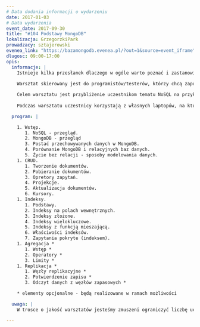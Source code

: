 ```yaml
---
# Data dodania informacji o wydarzeniu
date: 2017-01-03
# Data wydarzenia
event_date: 2017-09-30
title: "#104 Podstawy MongoDB"
lokalizacja: GrzegorzkiPark
prowadzacy: sztajerowski
evenea_link: "https://bazamongodb.evenea.pl/?out=1&source=event_iframe"
dlugosc: 09:00-17:00
opis:
  informacje: |
    Istnieje kilka przesłanek dlaczego w ogóle warto poznać i zastanowić się nad użyciem MongoDB w projekcie. Głównym z nich jest potrzeba skalowania horyzontalnego (moment gdy dodawanie kolejnych dysków do serwera przestaje być możliwe do realizacji), ale nie tylko dlatego warto zwrócić uwagę na tę bazę. Jest ona również alternatywą dla baz relacyjnych, gdy schemat danych ulega ciągłym zmianom, bądź - co gorsza - nie ma go w ogóle lub sytuacja, w której to na czym najbardziej nam zależy to stała dostępność danych.
 
    Warsztat skierowany jest do programistów/testerów, którzy chcą zapoznać się obsługą podstawowych elementów MongoDB. Od uczestników wymaga się jedynie ogólnej wiedzy na temat baz danych - wprowadzenie będzie "od zera".

    Celem warsztatu jest przybliżenie uczestnikom tematu NoSQL na przykładzie MongoDB. Uczestnicy dowiedzą się m.in. czym jest MongoDB, jak wygląda interfejs użytkownika czy jak się ma składnia zapytań MongoDB do klasycznego SQL'a. Dowiedzą się również czym jest _id i dlaczego identyfikator encji nie zawsze musi być losową wartością. Po szkoleniu uczestnik będzie potrafił zarządzać dokumentami w MongoDB (dodawać, modyfikować, pobierać), pozna i będzie umiał wykorzystać składnie zapytań wraz z użyciem projekcji. Oprócz tego uczestnik będzie potrafił tworzyć indeksy i wykorzystywać je w zapytaniach. Dodatkowo w ramach możliwości czasowych uczestnik dowie się jak realizowana jest agregacja, jakie są jej ograniczenia, będzie potrafił filtrować i agregować dane z dokumentów oraz pozna mechanizm replikacji danych. Warsztat nie porusza dostępu do bazy z aplikacji, shardingu i wewnętrznej budowy bazy.
    
    Podczas warsztatu uczestnicy korzystają z własnych laptopów, na których powinni mieć zainstalowaną bazę MongoDB (przed warsztatem pojawi się dokładna informacja o instalacji).

  program: |

    1. Wstęp.
       1. NoSQL - przegląd.
       2. MongoDB - przegląd
       3. Postać przechowywanych danych w MongoDB.
       4. Porównanie MongoDB i relacyjnych baz danych.
       5. Życie bez relacji - sposoby modelowania danych.
    1. CRUD.
       1. Tworzenie dokumentów.
       2. Pobieranie dokumentów.
       3. Opretory zapytań.
       4. Projekcje.
       5. Aktualizacja dokumentów.
       6. Kursory.
    1. Indeksy.
       1. Podstawy.
       2. Indeksy na polach wewnętrznych.
       3. Indeksy złożone.
       4. Indeksy wielokluczowe.
       5. Indeksy z funkcją mieszającą.
       6. Właściwości indeksów.
       7. Zapytania pokryte (indeksem).
    1. Agregacja *
       1. Wstęp *
       2. Operatory *
       3. Limity *
    1. Replikacja *
       1. Węzły replikacyjne *
       2. Potwierdzenie zapisu *
       3. Odczyt danych z węzłów zapasowych *

    * elementy opcjonalne - będą realizowane w ramach możliwości

  uwaga: |
    W trosce o jakość warsztatów jesteśmy zmuszeni ograniczyć liczbę uczestników. **Kwalifikacja odbywa się na podstawie odpowiedzi udzielonych w formularzu zgłoszeniowym oraz - w dalszym kroku - kolejności zgłoszeń.** Potwierdzenie udziału w warsztatach wraz z instrukcją przygotowania środowiska otrzymasz najpóźniej na 7 dni przed planowaną datą wydarzenia.

---
```

